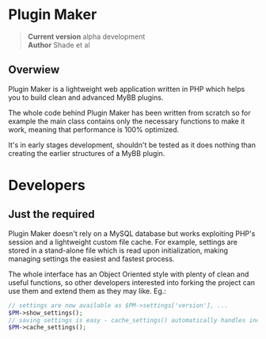 # Plugin Maker

> **Current version** alpha development  
> **Author** Shade et al  

## Overwiew

Plugin Maker is a lightweight web application written in PHP which helps you to build clean and advanced MyBB plugins.

The whole code behind Plugin Maker has been written from scratch so for example the main class contains only the necessary functions to make it work, meaning that performance is 100% optimized.

It's in early stages development, shouldn't be tested as it does nothing than creating the earlier structures of a MyBB plugin.

# Developers

## Just the required

Plugin Maker doesn't rely on a MySQL database but works exploiting PHP's session and a lightweight custom file cache. For example, settings are stored in a stand-alone file which is read upon initialization, making managing settings the easiest and fastest process.

The whole interface has an Object Oriented style with plenty of clean and useful functions, so other developers interested into forking the project can use them and extend them as they may like. Eg.:

```php
// settings are now available as $PM->settings['version'], ...
$PM->show_settings();
// saving settings is easy - cache_settings() automatically handles incoming data
$PM->cache_settings();
```
